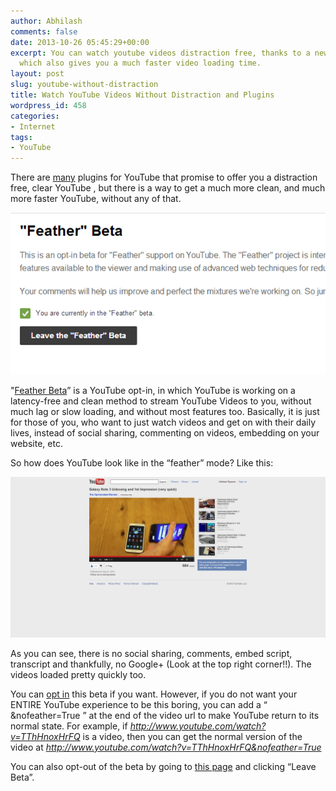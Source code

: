 ```yaml
---
author: Abhilash
comments: false
date: 2013-10-26 05:45:29+00:00
excerpt: You can watch youtube videos distraction free, thanks to a new YouTube beta
  which also gives you a much faster video loading time.
layout: post
slug: youtube-without-distraction
title: Watch YouTube Videos Without Distraction and Plugins
wordpress_id: 458
categories:
- Internet
tags:
- YouTube
---
```


There are [many](http://www.techcovered.org/414/youtube-buffer-when-paused) plugins for YouTube that promise to offer you a distraction free, clear YouTube , but there is a way to get a much more clean, and much more faster YouTube, without any of that.

![feather](images/feather.png)

"[Feather Beta](http://www.youtube.com/feather_beta)” is a YouTube opt-in, in which YouTube is working on a latency-free and clean method to stream YouTube Videos to you, without much lag or slow loading, and without most features too. Basically, it is just for those of you, who want to just watch videos and get on with their daily lives, instead of social sharing, commenting on videos, embedding on your website, etc.

So how does YouTube look like in the “feather” mode? Like this:

[![YouTube_feather](images/YouTube_feather.png)](http://img.techcovered.org/tc/YouTube_feather.png)

As you can see, there is no social sharing, comments, embed script, transcript and thankfully, no Google+ (Look at the top right corner!!). The videos loaded pretty quickly too.

You can [opt in](http://www.youtube.com/feather_beta) this beta if you want. However, if you do not want your ENTIRE YouTube experience to be this boring, you can add a “ &nofeather=True ” at the end of the video url to make YouTube return to its normal state. For example, if _http://www.youtube.com/watch?v=TThHnoxHrFQ_ is a video, then you can get the normal version of the video at _http://www.youtube.com/watch?v=TThHnoxHrFQ&nofeather=True_

You can also opt-out of the beta by going to [this page](http://www.youtube.com/feather_beta) and clicking “Leave Beta”.
